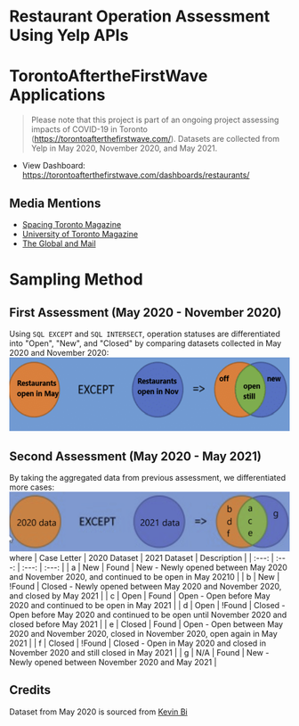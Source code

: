 # Restaurant Operation Assessment Using Yelp APIs

# TorontoAftertheFirstWave Applications
> Please note that this project is part of an ongoing project assessing impacts of COVID-19 in Toronto (https://torontoafterthefirstwave.com/). Datasets are collected from Yelp in May 2020, November 2020, and May 2021.
* View Dashboard: https://torontoafterthefirstwave.com/dashboards/restaurants/

## Media Mentions
<!-- toc -->
* [Spacing Toronto Magazine](http://spacing.ca/toronto/2021/04/29/toronto-after-the-1st-wave-how-covid-19-affected-three-key-markets/)
* [University of Toronto Magazine](https://magazine.utoronto.ca/research-ideas/culture-society/the-surprising-resilience-of-restaurants-toronto-covid19-pandemic/)
* [The Global and Mail](https://www.theglobeandmail.com/business/article-the-restaurant-industry-is-hurting-thats-not-stopping-these/)

# Sampling Method
## First Assessment (May 2020 - November 2020)
Using `SQL EXCEPT` and `SQL INTERSECT`, operation statuses are differentiated into "Open", "New", and "Closed" by comparing datasets collected in May 2020 and November 2020:
![alt text](https://github.com/lilydia/Restaurant-Operation-Assessment-Using-Yelp-APIs/blob/main/images/May2020-Nov2020_Assessment.PNG)

## Second Assessment (May 2020 - May 2021)
By taking the aggregated data from previous assessment, we differentiated more cases:
![alt text](https://github.com/lilydia/Restaurant-Operation-Assessment-Using-Yelp-APIs/blob/main/images/May2020-May2021_Assessment.PNG)
where 
| Case Letter | 2020 Dataset | 2021 Dataset | Description |
| :---: | :---: | :---: | :---: |
| a | New | Found | New - Newly opened between May 2020 and November 2020, and continued to be open in May 20210 |
| b | New | !Found | Closed - Newly opened between May 2020 and November 2020, and closed by May 2021 |
| c | Open | Found | Open - Open before May 2020 and continued to be open in May 2021 |
| d | Open | !Found | Closed - Open before May 2020 and continued to be open until November 2020 and closed before May 2021 |
| e | Closed | Found | Open - Open between May 2020 and November 2020, closed in November 2020, open again in May 2021 |
| f | Closed | !Found | Closed - Open in May 2020 and closed in November 2020 and still closed in May 2021 |
| g | N/A | Found | New - Newly opened between November 2020 and May 2021 |

## Credits
Dataset from May 2020 is sourced from [Kevin Bi](https://github.com/Kevin-Bi/toronto_food_proj?fbclid=IwAR0luS3ea0fHaXQnApMp31geQbZJtFh-4F9t9jt6drb-ICQV9dGH36zxwbg)
